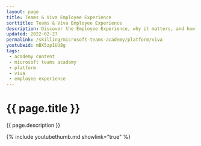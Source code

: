 ```yaml
---
layout: page
title: Teams & Viva Employee Experience
sorttitle: Teams & Viva Employee Experience
description: Discover the Employee Experience, why it matters, and how organizations can benefit greatly from a well defined Employee Experience. We will look at the different Viva modules, what they do, and how they fit into the bigger Employee Experience landscape.
updated: 2022-02-27
permalink: /skilling/microsoft-teams-academy/platform/viva
youtubeid: mBX5zp1UU8g
tags: 
 - academy content
 - microsoft teams academy
 - platform
 - viva
 - employee experience
---
```


# {{ page.title }}

{{ page.description }}

{% include youtubethumb.md showlink="true" %}